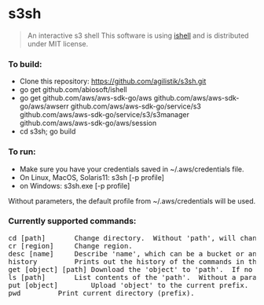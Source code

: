 # s3sh

>An interactive s3 shell
>This software is using [ishell](https://github.com/abiosoft/ishell) 
>and is distributed under MIT license.

### To build:

- Clone this repository: https://github.com/agilistik/s3sh.git
- go get github.com/abiosoft/ishell
- go get github.com/aws/aws-sdk-go/aws github.com/aws/aws-sdk-go/aws/awserr github.com/aws/aws-sdk-go/service/s3 github.com/aws/aws-sdk-go/service/s3/s3manager github.com/aws/aws-sdk-go/aws/session
- cd s3sh; go build

### To run:
- Make sure you have your credentials saved in ~/.aws/credentials file. 
- On Linux, MacOS, Solaris11:  s3sh [-p profile]
- on Windows:  s3sh.exe [-p profile]
 
Without parameters, the default profile from ~/.aws/credentials will be used.

### Currently supported commands:
<pre>
cd [path]		Change directory.  Without 'path', will change to root '/'
cr [region]		Change region.
desc [name]		Describe 'name', which can be a bucket or an object key.
history			Prints out the history of the commands in the current session.
get [object] [path]	Download the 'object' to 'path'.  If no path specified, download to the current directory.
ls [path]		List contents of the 'path'.  Without a parameter, lists the 'current directory.'
put [object]		Upload 'object' to the current prefix.
pwd			Print current directory (prefix).
</pre>


